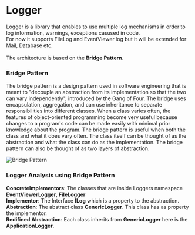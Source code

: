 # Logger
Logger is a library that enables to use multiple log mechanisms in order to log information, warnings, exceptions casused in code.<br/>
For now it supports FileLog and EventViewer log but it will be extended for Mail, Database etc.<br/><br/>
The architecture is based on the <b>Bridge Pattern</b>.
### Bridge Pattern
The bridge pattern is a design pattern used in software engineering that is meant to "decouple an abstraction from its implementation so that the two can vary independently", introduced by the Gang of Four. The bridge uses encapsulation, aggregation, and can use inheritance to separate responsibilities into different classes.
When a class varies often, the features of object-oriented programming become very useful because changes to a program's code can be made easily with minimal prior knowledge about the program. The bridge pattern is useful when both the class and what it does vary often. The class itself can be thought of as the abstraction and what the class can do as the implementation. The bridge pattern can also be thought of as two layers of abstraction.

![Bridge Pattern](https://upload.wikimedia.org/wikipedia/commons/thumb/c/cf/Bridge_UML_class_diagram.svg/500px-Bridge_UML_class_diagram.svg.png)<br/>

### Logger Analysis using Bridge Pattern
<b>ConcreteImplementors</b>: The classes that are inside Loggers namespace <b>EventViewerLogger</b>, <b>FileLogger</b><br/>
<b>Implementor</b>: The Interface <b>ILog</b> which is a property to the abstraction.</br>
<b>Abstraction</b>: The abstract class <b>GenericLogger</b>. This class has as property the implementor.</br>
<b>Redifined Abstraction</b>: Each class inherits from <b>GenericLogger</b> here is the <b>ApplicationLogger</b>.

